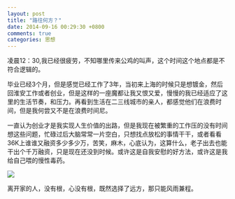 ```yaml
---
layout: post
title: "路往何方？"
date: 2014-09-16 00:29:30 +0800
comments: true
categories: 思想
---
```

凌晨12：30,我已经很疲劳，不知哪里传来公鸡的叫声，这个时间这个地点都是不符合逻辑的。

毕业已经3个月，但是感觉已经工作了3年，当初来上海的时候只是想镀金，然后回淮安工作或者创业，但是这样的一座魔都让我又恨又爱，慢慢的我已经适应了这里的生活节奏，和压力。再看到生活在二三线城市的亲人，都感觉他们在浪费时间，但是我何尝又不是在浪费时间尼。

一直认为创业才是我实现人生价值的出路，但是我现在被繁重的工作压的没有时间想这些问题，忙碌过后大脑常常一片空白，只想找点放松的事情干干，或者看看36K上谁谁又融资多少多少万，苦笑，麻木，心底认为，这算什么，老子出去也能干出个千万融资，只是现在还没到时候。或许这是自我安慰的好方法，或许这是我给自己喂的慢性毒药。

![](http://jamesxu.qiniudn.com/QQ20140916-1.png)

离开家的人，没有根，心没有根，既然选择了远方，那只能风雨兼程。


